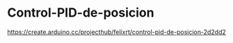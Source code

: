 # Control-PID-de-posicion

https://create.arduino.cc/projecthub/felixrt/control-pid-de-posicion-2d2dd2
